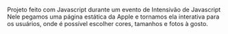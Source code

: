 Projeto feito com Javascript durante um evento de Intensivão de Javascript
Nele pegamos uma página estática da Apple e tornamos ela interativa para os usuários, onde é possível escolher cores, tamanhos e fotos à gosto.

